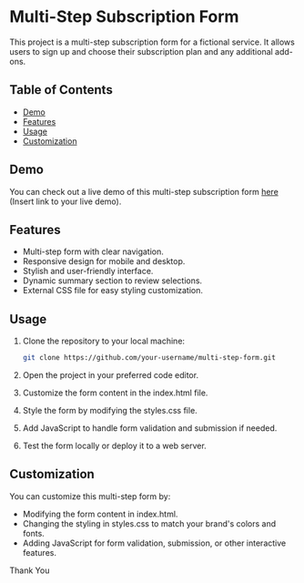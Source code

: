 # Multi-Step Subscription Form

This project is a multi-step subscription form for a fictional service. It allows users to sign up and choose their subscription plan and any additional add-ons.

## Table of Contents

- [Demo](#demo)
- [Features](#features)
- [Usage](#usage)
- [Customization](#customization)
  
## Demo

You can check out a live demo of this multi-step subscription form [here](#) (Insert link to your live demo).

## Features

- Multi-step form with clear navigation.
- Responsive design for mobile and desktop.
- Stylish and user-friendly interface.
- Dynamic summary section to review selections.
- External CSS file for easy styling customization.

## Usage

1. Clone the repository to your local machine:

   ```bash
   git clone https://github.com/your-username/multi-step-form.git
   ```
2. Open the project in your preferred code editor.

3. Customize the form content in the index.html file.

4. Style the form by modifying the styles.css file.

5. Add JavaScript to handle form validation and submission if needed.

6. Test the form locally or deploy it to a web server.

## Customization

You can customize this multi-step form by:

- Modifying the form content in index.html.
- Changing the styling in styles.css to match your brand's colors and fonts.
- Adding JavaScript for form validation, submission, or other interactive features.

Thank You 
   
